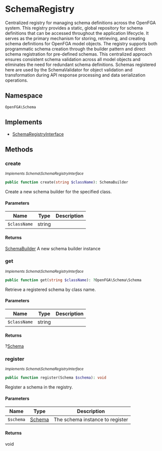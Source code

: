 # SchemaRegistry

Centralized registry for managing schema definitions across the OpenFGA system. This registry provides a static, global repository for schema definitions that can be accessed throughout the application lifecycle. It serves as the primary mechanism for storing, retrieving, and creating schema definitions for OpenFGA model objects. The registry supports both programmatic schema creation through the builder pattern and direct schema registration for pre-defined schemas. This centralized approach ensures consistent schema validation across all model objects and eliminates the need for redundant schema definitions. Schemas registered here are used by the SchemaValidator for object validation and transformation during API response processing and data serialization operations.

## Namespace
`OpenFGA\Schema`

## Implements
* [SchemaRegistryInterface](Schema/SchemaRegistryInterface.md)



## Methods
### create

*<small>Implements Schema\SchemaRegistryInterface</small>*  

```php
public function create(string $className): SchemaBuilder
```

Create a new schema builder for the specified class.

#### Parameters
| Name | Type | Description |
|------|------|-------------|
| `$className` | string |  |

#### Returns
[SchemaBuilder](Schema/SchemaBuilder.md)
 A new schema builder instance

### get

*<small>Implements Schema\SchemaRegistryInterface</small>*  

```php
public function get(string $className): ?OpenFGA\Schema\Schema
```

Retrieve a registered schema by class name.

#### Parameters
| Name | Type | Description |
|------|------|-------------|
| `$className` | string |  |

#### Returns
?[Schema](Schema/Schema.md)

### register

*<small>Implements Schema\SchemaRegistryInterface</small>*  

```php
public function register(Schema $schema): void
```

Register a schema in the registry.

#### Parameters
| Name | Type | Description |
|------|------|-------------|
| `$schema` | [Schema](Schema/Schema.md) | The schema instance to register |

#### Returns
void


